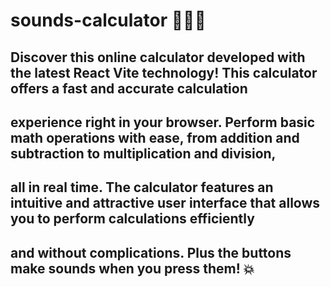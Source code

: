 # sounds-calculator 👩🏽‍💻
## Discover this online calculator developed with the latest React Vite technology! This calculator offers a fast and accurate calculation
## experience right in your browser. Perform basic math operations with ease, from addition and subtraction to multiplication and division,
## all in real time. The calculator features an intuitive and attractive user interface that allows you to perform calculations efficiently 
## and without complications. Plus the buttons make sounds when you press them! 💥
